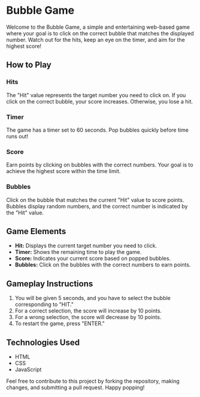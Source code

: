 # Bubble Game

Welcome to the Bubble Game, a simple and entertaining web-based game where your goal is to click on the correct bubble that matches the displayed number. Watch out for the hits, keep an eye on the timer, and aim for the highest score!

## How to Play

### Hits
The "Hit" value represents the target number you need to click on. If you click on the correct bubble, your score increases. Otherwise, you lose a hit.

### Timer
The game has a timer set to 60 seconds. Pop bubbles quickly before time runs out!

### Score
Earn points by clicking on bubbles with the correct numbers. Your goal is to achieve the highest score within the time limit.

### Bubbles
Click on the bubble that matches the current "Hit" value to score points. Bubbles display random numbers, and the correct number is indicated by the "Hit" value.

## Game Elements

- **Hit:** Displays the current target number you need to click.
- **Timer:** Shows the remaining time to play the game.
- **Score:** Indicates your current score based on popped bubbles.
- **Bubbles:** Click on the bubbles with the correct numbers to earn points.

## Gameplay Instructions

1. You will be given 5 seconds, and you have to select the bubble corresponding to "HIT."
2. For a correct selection, the score will increase by 10 points.
3. For a wrong selection, the score will decrease by 10 points.
4. To restart the game, press "ENTER."

## Technologies Used

- HTML
- CSS
- JavaScript

Feel free to contribute to this project by forking the repository, making changes, and submitting a pull request. Happy popping!


